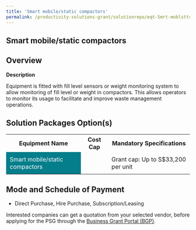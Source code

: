 ```yaml
---
title: 'Smart mobile/static compactors'
permalink: /productivity-solutions-grant/solutionrepo/eqt-Smrt-moblsttc-compctors-Envronmntl-Srvcs
---
```


## Smart mobile/static compactors

## Overview

**Description**

Equipment is fitted with fill level sensors or weight monitoring system to allow monitoring of fill level or weight in compactors. This allows operators to monitor its usage to facilitate and improve waste management operations.

## Solution Packages Option(s)

<table>
<tr>
<th><b>Equipment Name</b></th>
<th><b>Cost Cap</b></th>
<th><b>Mandatory Specifications</b></th>
</tr>
<tr>
<td style='padding: 10px; background-color: #037E8A; color: #FFFFFF;'>Smart mobile/static compactors</td>
<td style='padding: 10px;'></td>
<td style='padding: 10px;'>Grant cap: Up to S$33,200 per unit</td>
</tr>
</table>

## Mode and Schedule of Payment

 - Direct Purchase, Hire Purchase, Subscription/Leasing

Interested companies can get a quotation from your selected vendor, before applying for the PSG through the <a href='https://www.businessgrants.gov.sg/' target='_blank' rel='noopener'>Business Grant Portal (BGP)</a>.

<script src="/jquery/resize-tables.js"></script>
